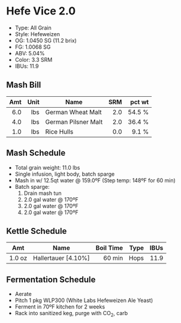 # Hefe Vice 2.0

* Type: All Grain
* Style: Hefeweizen
* OG: 1.0450 SG (11.2 brix)
* FG: 1.0068 SG
* ABV: 5.04%
* Color: 3.3 SRM
* IBUs: 11.9

## Mash Bill

| Amt | Unit | Name                | SRM | pct wt |
|----:|-----:|---------------------|----:|-------:|
| 6.0 |  lbs | German Wheat Malt   | 2.0 | 54.5 % |
| 4.0 |  lbs | German Pilsner Malt | 2.0 | 36.4 % |
| 1.0 |  lbs | Rice Hulls          | 0.0 |  9.1 % |

## Mash Schedule

* Total grain weight: 11.0 lbs
* Single infusion, light body, batch sparge
* Mash in w/ 12.5qt water @ 159.0ºF (Step temp: 148ºF for 60 min)
* Batch sparge:
  1. Drain mash tun
  2. 2.0 gal water @ 170ºF
  3. 2.0 gal water @ 170ºF
  4. 2.0 gal water @ 170ºF

## Kettle Schedule

| Amt    | Name                | Boil Time | Type | IBUs |
|--------|---------------------|----------:|-----:|-----:|
| 1.0 oz | Hallertauer [4.10%] |    60 min | Hops | 11.9 |

## Fermentation Schedule

* Aerate
* Pitch 1 pkg WLP300 (White Labs Hefeweizen Ale Yeast)
* Ferment in 70ºF kitchen for 2 weeks
* Rack into sanitized keg, purge with CO<sub>2</sub>, carb
